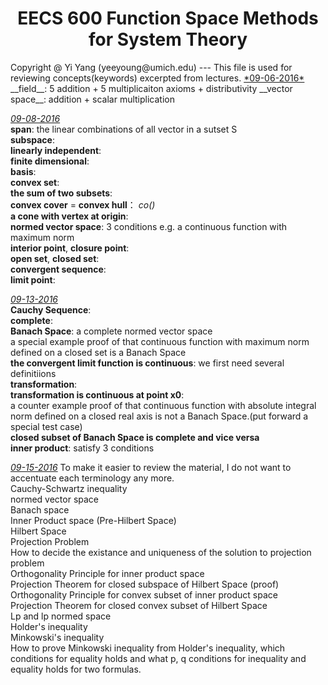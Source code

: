 <h1 align="center">EECS 600 Function Space Methods for System Theory</h1>
Copyright @ Yi Yang (yeeyoung@umich.edu)
---
This file is used for reviewing concepts(keywords) excerpted from lectures.  
<u>*09-06-2016*</u>  
__field__: 5 addition + 5 multiplicaiton axioms + distributivity  
__vector space__: addition + scalar multiplication   

<u>*09-08-2016*</u>  
__span__: the linear combinations of all vector in a sutset S  
__subspace__:  
__linearly independent__:  
__finite dimensional__:  
__basis__:  
__convex set__:  
__the sum of two subsets__:  
__convex cover__ = __convex hull__： *co()*  
__a cone with vertex at origin__:  
__normed vector space__: 3 conditions e.g. a continuous function with maximum norm  
__interior point__, __closure point__:  
__open set__, __closed set__:  
__convergent sequence__:  
__limit point__:  

<u>*09-13-2016*</u>  
__Cauchy Sequence__:  
__complete__:  
__Banach Space__: a complete normed vector space  
a special example proof of that continuous function with maximum norm defined on a closed set is a Banach Space  
__the convergent limit function is continuous__: we first need several definitiions  
__transformation__:  
__transformation is continuous at point x0__:  
a counter example proof of that continuous function with absolute integral norm defined on a closed real axis is not a Banach Space.(put forward a special test case)  
__closed subset of Banach Space is complete and vice versa__  
__inner product__: satisfy 3 conditions  

<u>*09-15-2016*</u> To make it easier to review the material, I do not want to accentuate each terminology any more.  
Cauchy-Schwartz inequality  
normed vector space  
Banach space  
Inner Product space (Pre-Hilbert Space)  
Hilbert Space  
Projection Problem  
How to decide the existance and uniqueness of the solution to projection problem  
Orthogonality Principle for inner product space  
Projection Theorem for closed subspace of Hilbert Space (proof)  
Orthogonality Principle for convex subset of inner product space  
Projection Theorem for closed convex subset of Hilbert Space  
Lp and lp normed space  
Holder's inequality  
Minkowski's inequality  
How to prove Minkowski inequality from Holder's inequality, which conditions for equality holds and what p, q conditions for inequality and equality holds for two formulas.
